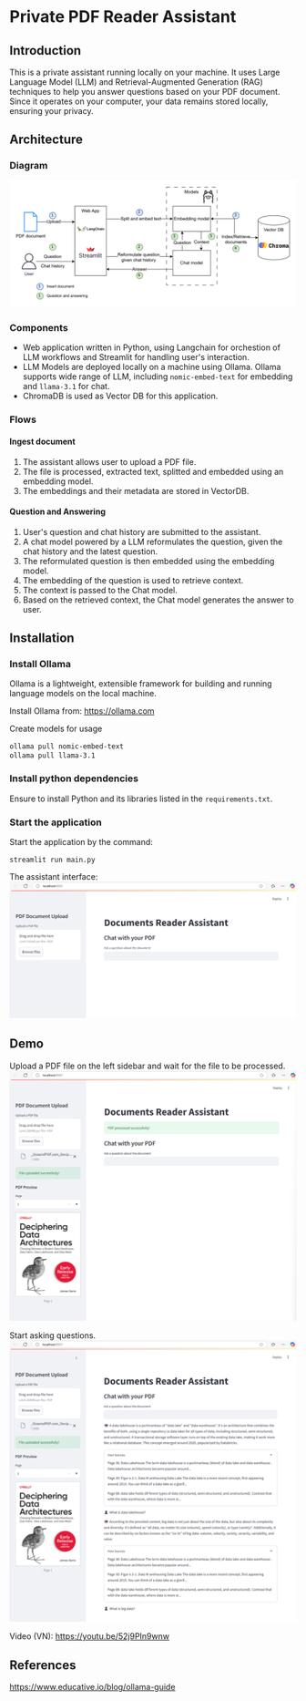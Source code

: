 # Private PDF Reader Assistant

## Introduction
This is a private assistant running locally on your machine. It uses Large Language Model (LLM) and Retrieval-Augmented Generation (RAG) techniques to help you answer questions based on your PDF document. Since it operates on your computer, your data remains stored locally, ensuring your privacy.

## Architecture
### Diagram

![Architecture Design](images/PDF-QA-assistant.png)

### Components
- Web application written in Python, using Langchain for orchestion of LLM workflows and Streamlit for handling user's interaction.
- LLM Models are deployed locally on a machine using Ollama. Ollama supports wide range of LLM, including `nomic-embed-text` for embedding and `llama-3.1` for chat.
- ChromaDB is used as Vector DB for this application.

### Flows
#### Ingest document
1. The assistant allows user to upload a PDF file.
2. The file is processed, extracted text, splitted and embedded using an embedding model.
3. The embeddings and their metadata are stored in VectorDB.

#### Question and Answering
1. User's question and chat history are submitted to the assistant.
2. A chat model powered by a LLM reformulates the question, given the chat history and the latest question.
3. The reformulated question is then embedded using the embedding model.
4. The embedding of the question is used to retrieve context.
5. The context is passed to the Chat model.
6. Based on the retrieved context, the Chat model generates the answer to user.

## Installation
### Install Ollama
Ollama is a lightweight, extensible framework for building and running language models on the local machine.

Install Ollama from: https://ollama.com

Create models for usage
```
ollama pull nomic-embed-text
ollama pull llama-3.1
```

### Install python dependencies
Ensure to install Python and its libraries listed in the `requirements.txt`.

### Start the application
Start the application by the command:
```
streamlit run main.py
```
The assistant interface:
![UI](images/assistant-ui.png)

## Demo
Upload a PDF file on the left sidebar and wait for the file to be processed.
![Upload file](images/upload-pdf.png)

Start asking questions. 
![Question and answer](images/qa.png)

Video (VN): https://youtu.be/52j9PIn9wnw

## References
https://www.educative.io/blog/ollama-guide